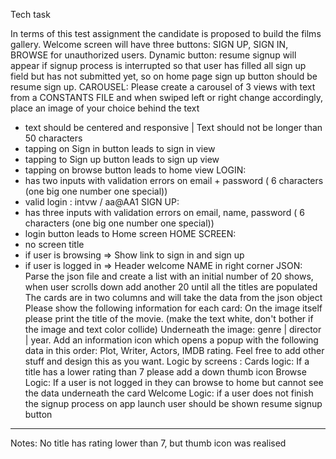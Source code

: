 Tech task

In terms of this test assignment the candidate is proposed to build the films gallery.
Welcome screen will have three buttons: SIGN UP, SIGN IN, BROWSE for unauthorized users.
Dynamic button: resume signup will appear if signup process is interrupted so that user has filled all
sign up field but has not submitted yet, so on home page sign up button should be resume sign up.
CAROUSEL:
Please create a carousel of 3 views with text from a CONSTANTS FILE and when swiped left or
right change accordingly, place an image of your choice behind the text
- text should be centered and responsive | Text should not be longer than 50 characters
- tapping on Sign in button leads to sign in view
- tapping to Sign up button leads to sign up view
- tapping on browse button leads to home view
LOGIN:
- has two inputs with validation errors on email + password ( 6 characters (one big one number one
special))
- valid login : intvw / aa@AA1
SIGN UP: 
- has three inputs with validation errors on email, name, password ( 6 characters (one big one
number one special))
- login button leads to Home screen
HOME SCREEN:
- no screen title
- if user is browsing => Show link to sign in and sign up
- if user is logged in => Header welcome NAME in right corner
JSON:
Parse the json file and create a list with an initial number of 20 shows, when user scrolls down add
another 20 until all the titles are populated
The cards are in two columns and will take the data from the json object
Please show the following information for each card:
On the image itself please print the title of the movie. (make the text white, don't bother if the
image and text color collide)
Underneath the image: genre | director | year.
Add an information icon which opens a popup with the following data in this order: Plot, Writer,
Actors, IMDB rating. Feel free to add other stuff and design this as you want.
Logic by screens :
Cards logic: If a title has a lower rating than 7 please add a down thumb icon
Browse Logic: If a user is not logged in they can browse to home but cannot see the data
underneath the card
Welcome Logic: if a user does not finish the signup process on app launch user should be shown
resume signup button
 
------------------------------------------------------------------------------------------------------------------------------------------

Notes:
No title has rating lower than 7, but thumb icon was realised